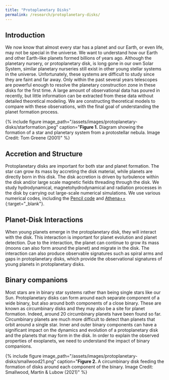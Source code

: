 ```yaml
---
title: "Protoplanetary Disks"
permalink: /research/protoplanetary-disks/
---
```

## Introduction
We now know that almost every star has a planet and our Earth, or even life, may not be special in the universe.
We want to understand how our Earth and other Earth-like planets formed billions of years ago.
Although the planetary nursery, or protoplanetary disk, is long gone in our own Solar System, similar planetary nurseries still exist in other young stellar systems in the universe.
Unfortunately, these systems are difficult to study since they are faint and far away.
Only within the past several years telescopes are powerful enough to resolve the planetary construction zone in these disks for the first time.
A large amount of observational data has poured in recently, but little information can be extracted from these data without detailed theoretical modeling.
We are constructing theoretical models to compare with these observations, with the final goal of understanding the planet formation process.

{% include figure image_path="/assets/images/protoplanetary-disks/starformation.jpeg" caption="**Figure 1.** Diagram showing the formation of a star and planetary system from a protostellar nebula. Image Credit: Tom Greene (2001)" %}


## Accretion and Structure
Protoplanetary disks are important for both star and planet formation.
The star can grow its mass by accreting the disk material, while planets are directly born in this disk.
The disk accretion is driven by turbulence within the disk and/or large scale magnetic fields threading through the disk.
We study hydrodynamical, magnetohydrodynamical and radiation processes in the disk by carrying out large-scale numerical simulations.
We use various numerical codes, including the [Pencil code](http://pencil-code.nordita.org/{:target="_blank"}) and [Athena++](https://www.athena-astro.app/){:target="_blank"}.


## Planet-Disk Interactions
When young planets emerge in the protoplanetary disk, they will interact with the disk.
This interaction is important for planet evolution and planet detection.
Due to the interaction, the planet can continue to grow its mass (moons can also form around the planet) and migrate in the disk.
The interaction can also produce observable signatures such as spiral arms and gaps in protoplanetary disks, which provide the observational signatures of young planets in protoplanetary disks.


## Binary companions
Most stars are in binary star systems rather than being single stars like our Sun.
Protoplanetary disks can form around each separate component of a wide binary, but also around both components of a close binary.
These are known as circumbinary disks and they may also be a site for planet formation.
Indeed, around 20 circumbinary planets have been found so far.
Circumbinary planets are much more difficult to detect than planets that orbit around a single star.
Inner and outer binary components can have a significant impact on the dynamics and evolution of a protoplanetary disk and the planets that may form in the disk.
In order to explain the observed properties of exoplanets, we need to understand the impact of binary companions.

{% include figure image_path="/assets/images/protoplanetary-disks/smallwood21.png" caption="**Figure 2.** A circumbinary disk feeding the formation of disks around each component of the binary. Image Credit: Smallwood, Martin & Lubow (2021)" %}
